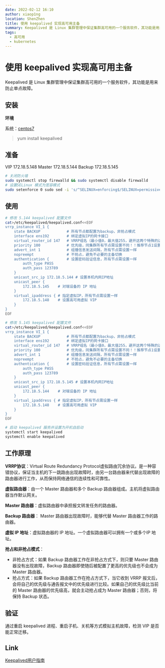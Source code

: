 ```yaml
---
date: 2022-02-12 16:10
author: xiaop1ng
location: ShenZhen
title: 使用 keepalived 实现高可用主备 
summary: Keepalived 是 Linux 集群管理中保证集群高可用的一个服务软件，其功能是用来防止单点故障。
tags:
  - 高可用
  - kubernetes
---
```


# 使用 keepalived 实现高可用主备

Keepalived 是 Linux 集群管理中保证集群高可用的一个服务软件，其功能是用来防止单点故障。


## 安装

**环境**

系统：[centos7](http://isoredirect.centos.org/centos/7/isos/x86_64/)

> yum install keepalived

## 准备

VIP 172.18.5.148
Master 172.18.5.144
Backup 172.18.5.145

```sh
# 关闭防火墙
sudo systemctl stop firewalld && sudo systemctl disable firewalld
# 设置SELinux 模式为宽容模式
sudo setenforce 0 sudo sed -i 's/^SELINUX=enforcing$/SELINUX=permissive/' /etc/selinux/config
```

## 使用

```sh
# 修改 5.144 keepalived 配置文件
cat>/etc/keepalived/keepalived.conf<<EOF
vrrp_instance VI_1 {
    state BACKUP            # 所有节点都配置为backup，非抢占模式
    interface ens192        # 绑定虚拟IP的网卡接口
    virtual_router_id 147   # VRRP组名（最小值0，最大值255，避开这两个特殊的边界值），同集群所有节点需设置一样，以指明各个节点同属一VRRP组，不同集群需设置为不同
    priority 100            # 优先级，同集群所有节点需设置不同！！推荐节点1设置为100，节点2设置为90，节点3设置为80
    advert_int 1            # 组播信息发送间隔，所有节点需设置一样
    nopreempt               # 不抢占，避免不必要的主备切换
    authentication {        # 设置密码验证信息，所有节点需设置一样
        auth_type PASS
        auth_pass 123789
    }
    unicast_src_ip 172.18.5.144 # 设置本机内网IP地址
    unicast_peer {
        172.18.5.145    # 对端设备的 IP 地址
    }
    virtual_ipaddress { # 指定虚拟IP，所有节点需设置一样 
        172.18.5.148    # 设置高可用虚拟 VIP    
    }
}
EOF

# 修改 5.145 keepalived 配置文件
cat>/etc/keepalived/keepalived.conf<<EOF
vrrp_instance VI_1 {
    state BACKUP            # 所有节点都配置为backup，非抢占模式
    interface ens192        # 绑定虚拟IP的网卡接口
    virtual_router_id 147   # VRRP组名（最小值0，最大值255，避开这两个特殊的边界值），同集群所有节点需设置一样，以指明各个节点同属一VRRP组，不同集群需设置为不同
    priority 100            # 优先级，同集群所有节点需设置不同！！推荐节点1设置为100，节点2设置为90，节点3设置为80
    advert_int 1            # 组播信息发送间隔，所有节点需设置一样
    nopreempt               # 不抢占，避免不必要的主备切换
    authentication {        # 设置密码验证信息，所有节点需设置一样
        auth_type PASS
        auth_pass 123789
    }
    unicast_src_ip 172.18.5.145 # 设置本机内网IP地址
    unicast_peer {
        172.18.5.144    # 对端设备的 IP 地址
    }
    virtual_ipaddress { # 指定虚拟IP，所有节点需设置一样 
        172.18.5.148    # 设置高可用虚拟 VIP    
    }
}
EOF

# 启动 keepalived 服务并设置为开机自启动
systemctl start keepalived
systemctl enable keepalived
```

## 工作原理

**VRRP协议**：Virtual Route Redundancy Protocol虚拟路由冗余协议。是一种容错协议，保证当主机的下一跳路由出现故障时，由另一台路由器来代替出现故障的路由器进行工作，从而保持网络通信的连续性和可靠性。

**虚拟路由器**：由一个 Master 路由器和多个 Backup 路由器组成。主机将虚拟路由器当作默认网关。

**Master 路由器**：虚拟路由器中承担报文转发任务的路由器。

**Backup 路由器**： Master 路由器出现故障时，能够代替 Master 路由器工作的路由器。

**虚拟 IP 地址**：虚拟路由器的 IP 地址。一个虚拟路由器可以拥有一个或多个IP 地址。

**抢占和非抢占模式**：

- 非抢占方式：如果 Backup 路由器工作在非抢占方式下，则只要 Master 路由器没有出现故障，Backup 路由器即使随后被配置了更高的优先级也不会成为Master 路由器。
- 抢占方式：如果 Backup 路由器工作在抢占方式下，当它收到 VRRP 报文后，会将自己的优先级与通告报文中的优先级进行比较。如果自己的优先级比当前的 Master 路由器的优先级高，就会主动抢占成为 Master 路由器；否则，将保持 Backup 状态。

## 验证

通过重启 keepalived 进程、重启子机、关机等方式模拟主机故障，检测 VIP 是否能正常迁移。


## Link

[Keepalived用户指南](https://keepalived-doc.readthedocs.io/zh_CN/latest/)